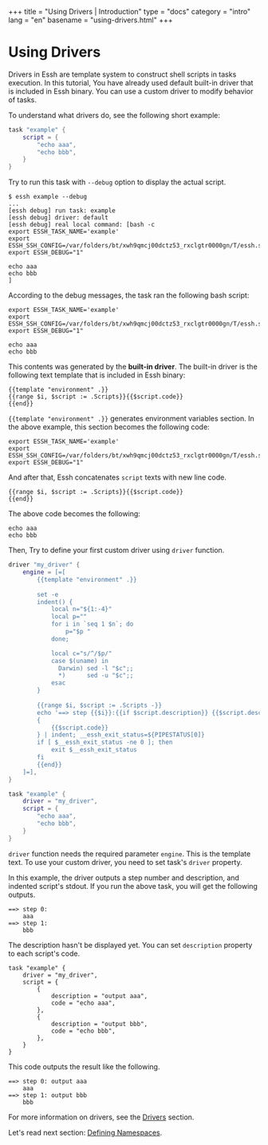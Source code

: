 +++
title = "Using Drivers | Introduction"
type = "docs"
category = "intro"
lang = "en"
basename = "using-drivers.html"
+++

# Using Drivers

Drivers in Essh are template system to construct shell scripts in tasks execution.
In this tutorial, You have already used default built-in driver that is included in Essh binary. You can use a custom driver to modify behavior of tasks.

To understand what drivers do, see the following short example:

~~~lua
task "example" {
    script = {
        "echo aaa",
        "echo bbb",
    }
}
~~~

Try to run this task with `--debug` option to display the actual script.

~~~
$ essh example --debug
...
[essh debug] run task: example
[essh debug] driver: default 
[essh debug] real local command: [bash -c 
export ESSH_TASK_NAME='example'
export ESSH_SSH_CONFIG=/var/folders/bt/xwh9qmcj00dctz53_rxclgtr0000gn/T/essh.ssh_config.767200705
export ESSH_DEBUG="1"

echo aaa
echo bbb
]
~~~

According to the debug messages, the task ran the following bash script:

~~~
export ESSH_TASK_NAME='example'
export ESSH_SSH_CONFIG=/var/folders/bt/xwh9qmcj00dctz53_rxclgtr0000gn/T/essh.ssh_config.767200705
export ESSH_DEBUG="1"

echo aaa
echo bbb
~~~

This contents was generated by the **built-in driver**. The built-in driver is the following text template that is included in Essh binary:

~~~
{{template "environment" .}}
{{range $i, $script := .Scripts}}{{$script.code}}
{{end}}
~~~

`{{template "environment" .}}` generates environment variables section. In the above example, this section becomes the following code:

~~~
export ESSH_TASK_NAME='example'
export ESSH_SSH_CONFIG=/var/folders/bt/xwh9qmcj00dctz53_rxclgtr0000gn/T/essh.ssh_config.767200705
export ESSH_DEBUG="1"
~~~

And after that, Essh concatenates `script` texts with new line code. 

~~~
{{range $i, $script := .Scripts}}{{$script.code}}
{{end}}
~~~

The above code becomes the following:

~~~
echo aaa
echo bbb
~~~

Then, Try to define your first custom driver using `driver` function.

~~~lua
driver "my_driver" {
    engine = [=[
        {{template "environment" .}}
        
        set -e
        indent() {
            local n="${1:-4}"
            local p=""
            for i in `seq 1 $n`; do
                p="$p "
            done;

            local c="s/^/$p/"
            case $(uname) in
              Darwin) sed -l "$c";;
              *)      sed -u "$c";;
            esac
        }
        
        {{range $i, $script := .Scripts -}}
        echo '==> step {{$i}}:{{if $script.description}} {{$script.description}}{{end}}'
        { 
            {{$script.code}} 
        } | indent; __essh_exit_status=${PIPESTATUS[0]}
        if [ $__essh_exit_status -ne 0 ]; then
            exit $__essh_exit_status
        fi
        {{end}}
    ]=],
}

task "example" {
    driver = "my_driver",
    script = {
        "echo aaa",
        "echo bbb",
    }
}
~~~

`driver` function needs the required parameter `engine`. This is the template text.
To use your custom driver, you need to set task's `driver` property.

In this example, the driver outputs a step number and description, and indented script's stdout. If you run the above task, you will get the following outputs.


~~~
==> step 0:
    aaa
==> step 1:
    bbb
~~~

The description hasn't be displayed yet. You can set `description` property to each script's code.


~~~
task "example" {
    driver = "my_driver",
    script = {
        {
            description = "output aaa",
            code = "echo aaa",
        },
        {
            description = "output bbb",
            code = "echo bbb",
        },
    }
}
~~~

This code outputs the result like the following.

~~~
==> step 0: output aaa
    aaa
==> step 1: output bbb
    bbb
~~~

For more information on drivers, see the [Drivers](/docs/en/drivers.html) section.

Let's read next section: [Defining Namespaces](defining-namespaces.html).
